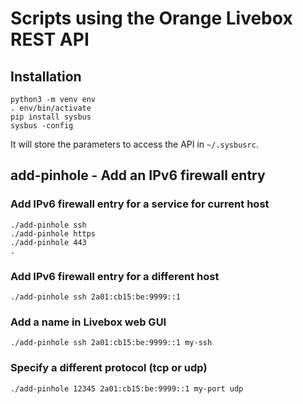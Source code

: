 # Scripts using the Orange Livebox REST API

## Installation

```shell
python3 -m venv env
. env/bin/activate
pip install sysbus
sysbus -config
```

It will store the parameters to access the API in `~/.sysbusrc`.

## add-pinhole - Add an IPv6 firewall entry

### Add IPv6 firewall entry for a service for current host

```shell
./add-pinhole ssh
./add-pinhole https
./add-pinhole 443
.
```

### Add IPv6 firewall entry for a different host

```shell
./add-pinhole ssh 2a01:cb15:be:9999::1
```

### Add a name in Livebox web GUI

```shell
./add-pinhole ssh 2a01:cb15:be:9999::1 my-ssh
```

### Specify a different protocol (tcp or udp)

```shell
./add-pinhole 12345 2a01:cb15:be:9999::1 my-port udp
```

